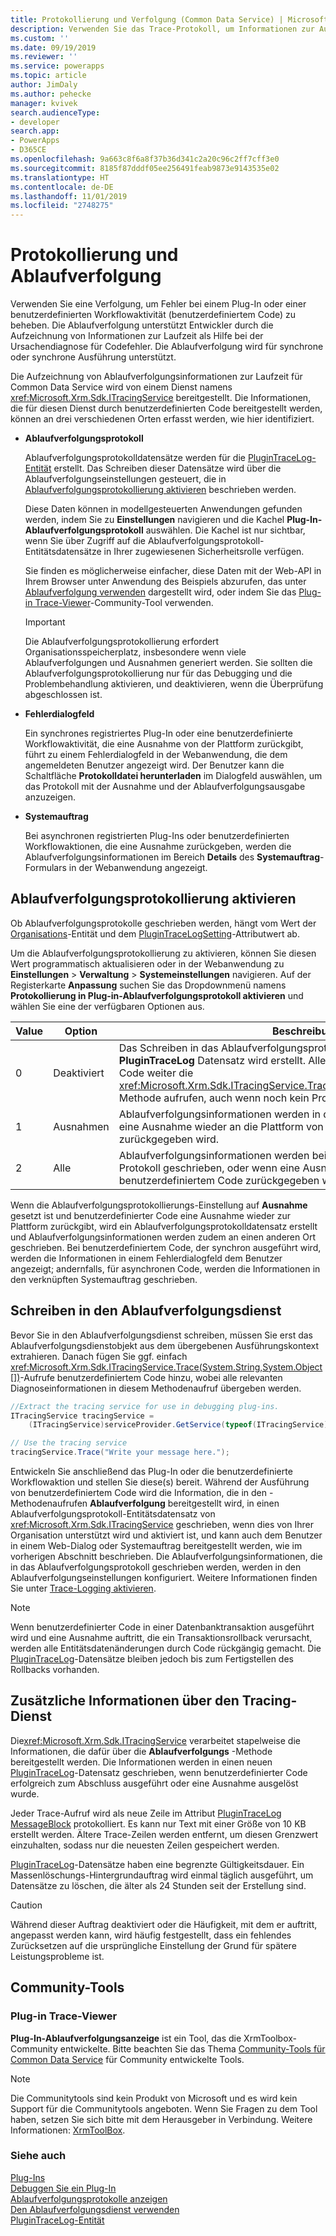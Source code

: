 ```yaml
---
title: Protokollierung und Verfolgung (Common Data Service) | Microsoft Docs
description: Verwenden Sie das Trace-Protokoll, um Informationen zur Ausführung von Plug-Ins zu speichern, um das Plug-In-Debugging zu unterstützen.
ms.custom: ''
ms.date: 09/19/2019
ms.reviewer: ''
ms.service: powerapps
ms.topic: article
author: JimDaly
ms.author: pehecke
manager: kvivek
search.audienceType:
- developer
search.app:
- PowerApps
- D365CE
ms.openlocfilehash: 9a663c8f6a8f37b36d341c2a20c96c2ff7cff3e0
ms.sourcegitcommit: 8185f87dddf05ee256491feab9873e9143535e02
ms.translationtype: HT
ms.contentlocale: de-DE
ms.lasthandoff: 11/01/2019
ms.locfileid: "2748275"
---
```

# <a name="tracing-and-logging"></a>Protokollierung und Ablaufverfolgung

Verwenden Sie eine Verfolgung, um Fehler bei einem Plug-In oder einer benutzerdefinierten Workflowaktivität (benutzerdefiniertem Code) zu beheben. Die Ablaufverfolgung unterstützt Entwickler durch die Aufzeichnung von Informationen zur Laufzeit als Hilfe bei der Ursachendiagnose für Codefehler. Die Ablaufverfolgung wird für synchrone oder synchrone Ausführung unterstützt.
  
Die Aufzeichnung von Ablaufverfolgungsinformationen zur Laufzeit für Common Data Service wird von einem Dienst namens <xref:Microsoft.Xrm.Sdk.ITracingService> bereitgestellt. Die Informationen, die für diesen Dienst durch benutzerdefinierten Code bereitgestellt werden, können an drei verschiedenen Orten erfasst werden, wie hier identifiziert.  

- **Ablaufverfolgungsprotokoll**  
  
    Ablaufverfolgungsprotokolldatensätze werden für die [PluginTraceLog-Entität](reference/entities/plugintracelog.md) erstellt. Das Schreiben dieser Datensätze wird über die Ablaufverfolgungseinstellungen gesteuert, die in [Ablaufverfolgungsprotokollierung aktivieren](#enable-trace-logging) beschrieben werden.

    Diese Daten können in modellgesteuerten Anwendungen gefunden werden, indem Sie zu **Einstellungen** navigieren und die Kachel **Plug-In-Ablaufverfolgungsprotokoll** auswählen. Die Kachel ist nur sichtbar, wenn Sie über Zugriff auf die Ablaufverfolgungsprotokoll-Entitätsdatensätze in Ihrer zugewiesenen Sicherheitsrolle verfügen.

    Sie finden es möglicherweise einfacher, diese Daten mit der Web-API in Ihrem Browser unter Anwendung des Beispiels abzurufen, das unter [Ablaufverfolgung verwenden](debug-plug-in.md#use-tracing) dargestellt wird, oder indem Sie das [Plug-in Trace-Viewer](#plug-in-trace-viewer)-Community-Tool verwenden.

    > [!IMPORTANT]
    > Die Ablaufverfolgungsprotokollierung erfordert Organisationsspeicherplatz, insbesondere wenn viele Ablaufverfolgungen und Ausnahmen generiert werden. Sie sollten die Ablaufverfolgungsprotokollierung nur für das Debugging und die Problembehandlung aktivieren, und deaktivieren, wenn die Überprüfung abgeschlossen ist.  
  
- **Fehlerdialogfeld**  
  
     Ein synchrones registriertes Plug-In oder eine benutzerdefinierte Workflowaktivität, die eine Ausnahme von der Plattform zurückgibt, führt zu einem Fehlerdialogfeld in der Webanwendung, die dem angemeldeten Benutzer angezeigt wird. Der Benutzer kann die Schaltfläche **Protokolldatei herunterladen** im Dialogfeld auswählen, um das Protokoll mit der Ausnahme und der Ablaufverfolgungsausgabe anzuzeigen.  
  
- **Systemauftrag**  
  
     Bei asynchronen registrierten Plug-Ins oder benutzerdefinierten Workflowaktionen, die eine Ausnahme zurückgeben, werden die Ablaufverfolgungsinformationen im Bereich **Details** des **Systemauftrag**-Formulars in der Webanwendung angezeigt.  
  
<a name="bkmk_trace-settings"></a>

## <a name="enable-trace-logging"></a>Ablaufverfolgungsprotokollierung aktivieren

Ob Ablaufverfolgungsprotokolle geschrieben werden, hängt vom Wert der [Organisations](/powerapps/developer/common-data-service/reference/entities/organization)-Entität und dem [PluginTraceLogSetting](/powerapps/developer/common-data-service/reference/entities/organization#BKMK_PluginTraceLogSetting)-Attributwert ab.

Um die Ablaufverfolgungsprotokollierung zu aktivieren, können Sie diesen Wert programmatisch aktualisieren oder in der Webanwendung zu **Einstellungen** > **Verwaltung** > **Systemeinstellungen** navigieren. Auf der Registerkarte **Anpassung** suchen Sie das Dropdownmenü namens **Protokollierung in Plug-in-Ablaufverfolgungsprotokoll aktivieren** und wählen Sie eine der verfügbaren Optionen aus.  
  
|Value|Option|Beschreibung|  
|------------|-----------------|-----------------|  
|0|Deaktiviert|Das Schreiben in das Ablaufverfolgungsprotokoll ist deaktiviert. Kein **PluginTraceLog** Datensatz wird erstellt. Allerdings kann benutzerdefinierter Code weiter die <xref:Microsoft.Xrm.Sdk.ITracingService.Trace(System.String,System.Object[])>-Methode aufrufen, auch wenn noch kein Protokoll geschrieben wurde.|  
|1|Ausnahmen|Ablaufverfolgungsinformationen werden in das Protokoll geschrieben, wenn eine Ausnahme wieder an die Plattform von benutzerdefiniertem Code zurückgegeben wird.|  
|2|Alle|Ablaufverfolgungsinformationen werden bei Fertigstellung von Code in das Protokoll geschrieben, oder wenn eine Ausnahme wieder an die Plattform von benutzerdefiniertem Code zurückgegeben wird.|  
  
Wenn die Ablaufverfolgungsprotokollierungs-Einstellung auf **Ausnahme** gesetzt ist und benutzerdefinierter Code eine Ausnahme wieder zur Plattform zurückgibt, wird ein Ablaufverfolgungsprotokolldatensatz erstellt und Ablaufverfolgungsinformationen werden zudem an einen anderen Ort geschrieben. Bei benutzerdefiniertem Code, der synchron ausgeführt wird, werden die Informationen in einem Fehlerdialogfeld dem Benutzer angezeigt; andernfalls, für asynchronen Code, werden die Informationen in den verknüpften Systemauftrag geschrieben.  

## <a name="write-to-the-tracing-service"></a>Schreiben in den Ablaufverfolgungsdienst

Bevor Sie in den Ablaufverfolgungsdienst schreiben, müssen Sie erst das Ablaufverfolgungsdienstobjekt aus dem übergebenen Ausführungskontext extrahieren. Danach fügen Sie ggf. einfach <xref:Microsoft.Xrm.Sdk.ITracingService.Trace(System.String,System.Object[])>-Aufrufe benutzerdefiniertem Code hinzu, wobei alle relevanten Diagnoseinformationen in diesem Methodenaufruf übergeben werden.  

  
 ```csharp
//Extract the tracing service for use in debugging plug-ins.
 ITracingService tracingService =
     (ITracingService)serviceProvider.GetService(typeof(ITracingService));

 // Use the tracing service 
 tracingService.Trace("Write your message here.");
 
```

Entwickeln Sie anschließend das Plug-In oder die benutzerdefinierte Workflowaktion und stellen Sie diese(s) bereit. Während der Ausführung von benutzerdefiniertem Code wird die Information, die in den -Methodenaufrufen **Ablaufverfolgung** bereitgestellt wird, in einen Ablaufverfolgungsprotokoll-Entitätsdatensatz von <xref:Microsoft.Xrm.Sdk.ITracingService> geschrieben, wenn dies von Ihrer Organisation unterstützt wird und aktiviert ist, und kann auch dem Benutzer in einem Web-Dialog oder Systemauftrag bereitgestellt werden, wie im vorherigen Abschnitt beschrieben. Die Ablaufverfolgungsinformationen, die in das Ablaufverfolgungsprotokoll geschrieben werden, werden in den Ablaufverfolgungseinstellungen konfiguriert. Weitere Informationen finden Sie unter [Trace-Logging aktivieren](#bkmk_trace-settings).  
  
> [!NOTE]
> Wenn benutzerdefinierter Code in einer Datenbanktransaktion ausgeführt wird und eine Ausnahme auftritt, die ein Transaktionsrollback verursacht, werden alle Entitätsdatenänderungen durch Code rückgängig gemacht. Die [PluginTraceLog](reference/entities/plugintracelog.md)-Datensätze bleiben jedoch bis zum Fertigstellen des Rollbacks vorhanden.  
  
## <a name="additional-information-about-the-tracing-service"></a>Zusätzliche Informationen über den Tracing-Dienst

Die<xref:Microsoft.Xrm.Sdk.ITracingService> verarbeitet stapelweise die Informationen, die dafür über die **Ablaufverfolgungs** -Methode bereitgestellt werden. Die Informationen werden in einen neuen [PluginTraceLog](reference/entities/plugintracelog.md)-Datensatz geschrieben, wenn benutzerdefinierter Code erfolgreich zum Abschluss ausgeführt oder eine Ausnahme ausgelöst wurde.  

Jeder Trace-Aufruf wird als neue Zeile im Attribut [PluginTraceLog](reference/entities/plugintracelog.md) [MessageBlock](reference/entities/plugintracelog.md#BKMK_MessageBlock) protokolliert. Es kann nur Text mit einer Größe von 10 KB erstellt werden. Ältere Trace-Zeilen werden entfernt, um diesen Grenzwert einzuhalten, sodass nur die neuesten Zeilen gespeichert werden.
  
[PluginTraceLog](reference/entities/plugintracelog.md)-Datensätze haben eine begrenzte Gültigkeitsdauer. Ein Massenlöschungs-Hintergrundauftrag wird einmal täglich ausgeführt, um Datensätze zu löschen, die älter als 24 Stunden seit der Erstellung sind. 

> [!CAUTION]
> Während dieser Auftrag deaktiviert oder die Häufigkeit, mit dem er auftritt, angepasst werden kann, wird häufig festgestellt, dass ein fehlendes Zurücksetzen auf die ursprüngliche Einstellung der Grund für spätere Leistungsprobleme ist.

## <a name="community-tools"></a>Community-Tools

 ### <a name="plug-in-trace-viewer"></a>Plug-in Trace-Viewer

**Plug-In-Ablaufverfolgungsanzeige** ist ein Tool, das die XrmToolbox-Community entwickelte. Bitte beachten Sie das Thema [Community-Tools für Common Data Service](community-tools.md) für Community entwickelte Tools.

> [!NOTE]
> Die Communitytools sind kein Produkt von Microsoft und es wird kein Support für die Communitytools angeboten. Wenn Sie Fragen zu dem Tool haben, setzen Sie sich bitte mit dem Herausgeber in Verbindung. Weitere Informationen: [XrmToolBox](https://www.xrmtoolbox.com).  

### <a name="see-also"></a>Siehe auch

[Plug-Ins](plug-ins.md)  
[Debuggen Sie ein Plug-In](debug-plug-in.md#use-tracing)  
[Ablaufverfolgungsprotokolle anzeigen](tutorial-write-plug-in.md#view-trace-logs)  
[Den Ablaufverfolgungsdienst verwenden](write-plug-in.md#use-the-tracing-service)  
[PluginTraceLog-Entität](reference/entities/plugintracelog.md)